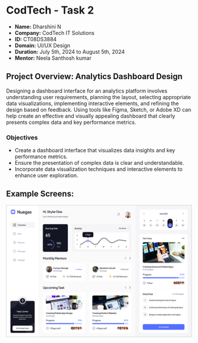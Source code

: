 # CodTech - Task 2

- **Name:** Dharshini N
- **Company:** CodTech IT Solutions
- **ID:** CT08DS3884
- **Domain:** UI/UX Design
- **Duration:** July 5th, 2024 to August 5th, 2024
- **Mentor:** Neela Santhosh kumar

## Project Overview: Analytics Dashboard Design

Designing a dashboard interface for an analytics platform involves understanding user requirements, planning the layout, selecting appropriate data visualizations, implementing interactive elements, and refining the design based on feedback. Using tools like Figma, Sketch, or Adobe XD can help create an effective and visually appealing dashboard that clearly presents complex data and key performance metrics.

### Objectives

- Create a dashboard interface that visualizes data insights and key performance metrics.
- Ensure the presentation of complex data is clear and understandable.
- Incorporate data visualization techniques and interactive elements to enhance user exploration.

## Example Screens:

![CodTech - Task 2](codtech-task2.png)
